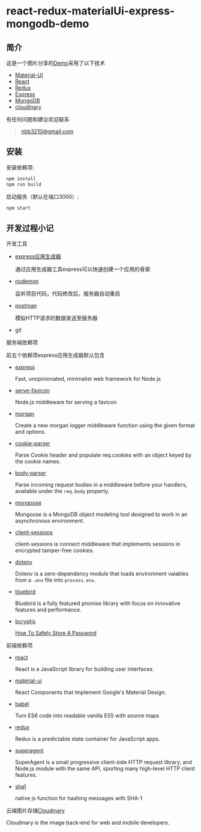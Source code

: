 # react-redux-materialUi-express-mongodb-demo

## 简介

这是一个图片分享的[Demo](http://182.92.122.144:8888/)采用了以下技术
* [Material-UI](https://github.com/callemall/material-ui/)
* [React](https://facebook.github.io/react/)
* [Redux](https://github.com/reactjs/redux/)
* [Express](http://expressjs.com/)
* [MongoDB](https://www.mongodb.com/)
* [cloudinary](http://cloudinary.com/)

有任何问题和建议欢迎联系
> nbb3210@gmail.com

## 安装

安装依赖项:
```sh
npm install
npm run build
```

启动服务（默认在端口3000）:
```sh
npm start
```

## 开发过程小记

开发工具

* [express应用生成器](http://www.expressjs.com.cn/starter/generator.html)
  
  通过应用生成器工具express可以快速创建一个应用的骨架

* [nodemon](https://github.com/remy/nodemon)

  监听项目代码，代码修改后，服务器自动重启

* [postman](https://www.getpostman.com/)

  模拟HTTP请求的数据发送至服务器

* git

服务端依赖项

前五个依赖项express应用生成器默认包含

* [express](http://expressjs.com/)

  Fast, unopinionated, minimalist web framework for Node.js

* [serve-favicon](https://github.com/expressjs/serve-favicon)

  Node.js middleware for serving a favicon

* [morgan](https://github.com/expressjs/morgan)

  Create a new morgan logger middleware function using the given format and options.

* [cookie-parser](https://github.com/expressjs/cookie-parser)

  Parse Cookie header and populate req.cookies with an object keyed by the cookie names. 

* [body-parser](https://github.com/expressjs/body-parser)

  Parse incoming request bodies in a middleware before your handlers, available under the `req.body` property.

* [mongoose](https://github.com/Automattic/mongoose)

  Mongoose is a MongoDB object modeling tool designed to work in an asynchronous environment.

* [client-sessions](https://github.com/mozilla/node-client-sessions)

  client-sessions is connect middleware that implements sessions in encrypted tamper-free cookies.

* [dotenv](https://github.com/motdotla/dotenv)

  Dotenv is a zero-dependency module that loads environment vaiables from a `.env` file into `process.env`.

* [bluebird](https://github.com/petkaantonov/bluebird)

  Bluebird is a fully featured promise library with focus on innovative features and performance.

* [bcryptjs](https://github.com/dcodeIO/bcrypt.js)

  [How To Safely Store A Password](https://codahale.com/how-to-safely-store-a-password/)

前端依赖项

* [react](https://facebook.github.io/react/)

  React is a JavaScript library for building user interfaces.

* [material-ui](http://material-ui.com/)

  React Components that Implement Google's Material Design.

* [babel](https://github.com/babel/babel/tree/master/packages/babel)

  Turn ES6 code into readable vanilla ES5 with source maps

* [redux](http://redux.js.org/)

  Redux is a predictable state container for JavaScript apps.

* [superagent](https://github.com/visionmedia/superagent)

  SuperAgent is a small progressive client-side HTTP request library, and Node.js module with the same API, sporting many high-level HTTP client features.

* [sha1](https://github.com/pvorb/node-sha1)

  native js function for hashing messages with SHA-1

云端图片存储[Cloudinary](http://cloudinary.com/)

  Cloudinary is the image back-end for web and mobile developers.